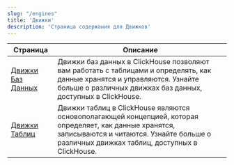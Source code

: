```yaml
---
slug: "/engines"
title: 'Движки'
description: 'Страница содержания для Движков'
---
```


| Страница                                             | Описание                                                                                                                                                                        |
|----------------------------------------------------|---------------------------------------------------------------------------------------------------------------------------------------------------------------------------------|
| [Движки Баз Данных](/engines/database-engines)    | Движки баз данных в ClickHouse позволяют вам работать с таблицами и определять, как данные хранятся и управляются. Узнайте больше о различных движках баз данных, доступных в ClickHouse. |
| [Движки Таблиц](/engines/table-engines)           | Движки таблиц в ClickHouse являются основополагающей концепцией, которая определяет, как данные хранятся, записываются и читаются. Узнайте больше о различных движках таблиц, доступных в ClickHouse.  |
